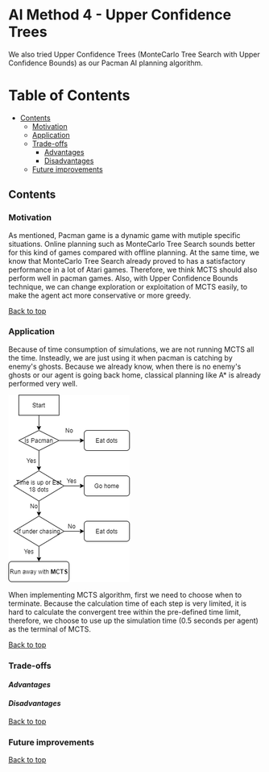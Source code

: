 # AI Method 4 - Upper Confidence Trees 

We also tried Upper Confidence Trees (MonteCarlo Tree Search with Upper Confidence Bounds) as our Pacman AI planning algorithm. 

# Table of Contents
- [Contents](#Contents)
  * [Motivation](#motivation)
  * [Application](#application)
  * [Trade-offs](#trade-offs)     
     - [Advantages](#advantages)
     - [Disadvantages](#disadvantages)
  * [Future improvements](#future-improvements)

## Contents  
### Motivation 

As mentioned, Pacman game is a dynamic game with mutiple specific situations. Online planning such as MonteCarlo Tree Search sounds better for this kind of games compared with offline planning. At the same time, we know that MonteCarlo Tree Search already proved to has a satisfactory performance in a lot of Atari games. Therefore, we think MCTS should also perform well in pacman games. Also, with Upper Confidence Bounds technique, we can change exploration or exploitation of MCTS easily, to make the agent act more conservative or more greedy.

[Back to top](#table-of-contents)

### Application  

Because of time consumption of simulations, we are not running MCTS all the time. Insteadly, we are just using it when pacman is catching by enemy's ghosts. Because we already know, when there is no enemy's ghosts or our agent is going back home, classical planning like A* is already performed very well. 

![When to run MCTS](images/MCTS_decision_tree.png)

When implementing MCTS algorithm, first we need to choose when to terminate. Because the calculation time of each step is very limited, it is hard to calculate the convergent tree within the pre-defined time limit, therefore, we choose to use up the simulation time (0.5 seconds per agent) as the terminal of MCTS.

[Back to top](#table-of-contents)

### Trade-offs  
#### *Advantages*  


#### *Disadvantages*

[Back to top](#table-of-contents)

### Future improvements  

[Back to top](#table-of-contents)
